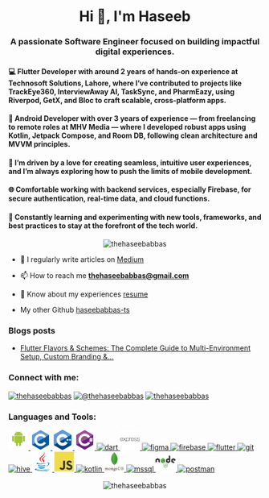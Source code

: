 <h1 align="center">Hi 👋, I'm Haseeb</h1>
<h3 align="center">A passionate Software Engineer focused on building impactful digital experiences.</h3>
<h4 align="left">💻 Flutter Developer with around 2 years of hands-on experience at Technosoft Solutions, Lahore, where I’ve contributed to projects like TrackEye360, InterviewAway AI, TaskSync, and PharmEazy, using Riverpod, GetX, and Bloc to craft scalable, cross-platform apps.</h4>
<h4 align="left">📱 Android Developer with over 3 years of experience — from freelancing to remote roles at MHV Media — where I developed robust apps using Kotlin, Jetpack Compose, and Room DB, following clean architecture and MVVM principles.</h4>
<h4 align="left">🚀 I’m driven by a love for creating seamless, intuitive user experiences, and I’m always exploring how to push the limits of mobile development.</h4>
<h4 align="left">🌐 Comfortable working with backend services, especially Firebase, for secure authentication, real-time data, and cloud functions.</h4>
<h4 align="left">🌱 Constantly learning and experimenting with new tools, frameworks, and best practices to stay at the forefront of the tech world.</h4>

<p align="center"> <img src="https://komarev.com/ghpvc/?username=thehaseebabbas&label=Profile%20views&color=0e75b6&style=flat" alt="thehaseebabbas" /> </p>

- 📝 I regularly write articles on [Medium](https://thehaseebabbas.medium.com/)

- 📫 How to reach me **thehaseebabbas@gmail.com**

- 📄 Know about my experiences [resume](https://drive.google.com/file/d/1jiKf66wCQZpo2H5-EpkigaM2ezH0KPOR/view?usp=sharing)

- My other Github [haseebabbas-ts](https://github.com/haseebabbas-ts)

### Blogs posts
<!-- BLOG-POST-LIST:START -->
- [Flutter Flavors &amp; Schemes: The Complete Guide to Multi-Environment Setup, Custom Branding &amp;…](https://thehaseebabbas.medium.com/flutter-flavors-schemes-the-complete-guide-to-multi-environment-setup-custom-branding-48cae018ce9b?source=rss-c54d66882132------2)
<!-- BLOG-POST-LIST:END -->

<h3 align="left">Connect with me:</h3>
<p align="left">
<a href="https://linkedin.com/in/thehaseebabbas" target="blank"><img align="center" src="https://raw.githubusercontent.com/rahuldkjain/github-profile-readme-generator/master/src/images/icons/Social/linked-in-alt.svg" alt="thehaseebabbas" height="30" width="40" /></a>
<a href="https://medium.com/@thehaseebabbas" target="blank"><img align="center" src="https://raw.githubusercontent.com/rahuldkjain/github-profile-readme-generator/master/src/images/icons/Social/medium.svg" alt="@thehaseebabbas" height="30" width="40" /></a>
<a href="https://dev.to/thehaseebabbas" target="blank"><img align="center" src="https://raw.githubusercontent.com/rahuldkjain/github-profile-readme-generator/master/src/images/icons/Social/devto.svg" alt="thehaseebabbas" height="30" width="40" /></a>
</p>

<h3 align="left">Languages and Tools:</h3>
<p align="left"> <a href="https://developer.android.com" target="_blank" rel="noreferrer"> <img src="https://raw.githubusercontent.com/devicons/devicon/master/icons/android/android-original-wordmark.svg" alt="android" width="40" height="40"/> </a> <a href="https://www.cprogramming.com/" target="_blank" rel="noreferrer"> <img src="https://raw.githubusercontent.com/devicons/devicon/master/icons/c/c-original.svg" alt="c" width="40" height="40"/> </a> <a href="https://www.w3schools.com/cpp/" target="_blank" rel="noreferrer"> <img src="https://raw.githubusercontent.com/devicons/devicon/master/icons/cplusplus/cplusplus-original.svg" alt="cplusplus" width="40" height="40"/> </a> <a href="https://www.w3schools.com/cs/" target="_blank" rel="noreferrer"> <img src="https://raw.githubusercontent.com/devicons/devicon/master/icons/csharp/csharp-original.svg" alt="csharp" width="40" height="40"/> </a> <a href="https://dart.dev" target="_blank" rel="noreferrer"> <img src="https://www.vectorlogo.zone/logos/dartlang/dartlang-icon.svg" alt="dart" width="40" height="40"/> </a> <a href="https://expressjs.com" target="_blank" rel="noreferrer"> <img src="https://raw.githubusercontent.com/devicons/devicon/master/icons/express/express-original-wordmark.svg" alt="express" width="40" height="40"/> </a> <a href="https://www.figma.com/" target="_blank" rel="noreferrer"> <img src="https://www.vectorlogo.zone/logos/figma/figma-icon.svg" alt="figma" width="40" height="40"/> </a> <a href="https://firebase.google.com/" target="_blank" rel="noreferrer"> <img src="https://www.vectorlogo.zone/logos/firebase/firebase-icon.svg" alt="firebase" width="40" height="40"/> </a> <a href="https://flutter.dev" target="_blank" rel="noreferrer"> <img src="https://www.vectorlogo.zone/logos/flutterio/flutterio-icon.svg" alt="flutter" width="40" height="40"/> </a> <a href="https://git-scm.com/" target="_blank" rel="noreferrer"> <img src="https://www.vectorlogo.zone/logos/git-scm/git-scm-icon.svg" alt="git" width="40" height="40"/> </a> <a href="https://hive.apache.org/" target="_blank" rel="noreferrer"> <img src="https://www.vectorlogo.zone/logos/apache_hive/apache_hive-icon.svg" alt="hive" width="40" height="40"/> </a> <a href="https://www.java.com" target="_blank" rel="noreferrer"> <img src="https://raw.githubusercontent.com/devicons/devicon/master/icons/java/java-original.svg" alt="java" width="40" height="40"/> </a> <a href="https://developer.mozilla.org/en-US/docs/Web/JavaScript" target="_blank" rel="noreferrer"> <img src="https://raw.githubusercontent.com/devicons/devicon/master/icons/javascript/javascript-original.svg" alt="javascript" width="40" height="40"/> </a> <a href="https://kotlinlang.org" target="_blank" rel="noreferrer"> <img src="https://www.vectorlogo.zone/logos/kotlinlang/kotlinlang-icon.svg" alt="kotlin" width="40" height="40"/> </a> <a href="https://www.mongodb.com/" target="_blank" rel="noreferrer"> <img src="https://raw.githubusercontent.com/devicons/devicon/master/icons/mongodb/mongodb-original-wordmark.svg" alt="mongodb" width="40" height="40"/> </a> <a href="https://www.microsoft.com/en-us/sql-server" target="_blank" rel="noreferrer"> <img src="https://www.svgrepo.com/show/303229/microsoft-sql-server-logo.svg" alt="mssql" width="40" height="40"/> </a> <a href="https://nodejs.org" target="_blank" rel="noreferrer"> <img src="https://raw.githubusercontent.com/devicons/devicon/master/icons/nodejs/nodejs-original-wordmark.svg" alt="nodejs" width="40" height="40"/> </a> <a href="https://postman.com" target="_blank" rel="noreferrer"> <img src="https://www.vectorlogo.zone/logos/getpostman/getpostman-icon.svg" alt="postman" width="40" height="40"/> </a> </p>

<p align="center"><img align="center" src="https://github-readme-streak-stats.herokuapp.com/?user=thehaseebabbas&" alt="thehaseebabbas" /></p>
